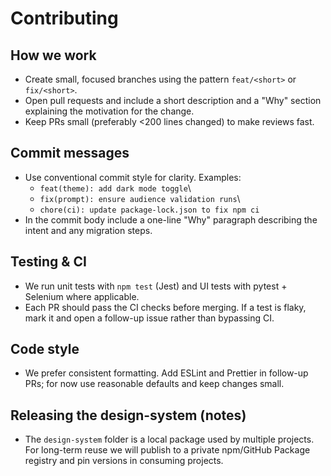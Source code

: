 Contributing
=============

How we work
------------
- Create small, focused branches using the pattern `feat/<short>` or `fix/<short>`.
- Open pull requests and include a short description and a "Why" section explaining the motivation for the change.
- Keep PRs small (preferably <200 lines changed) to make reviews fast.

Commit messages
---------------
- Use conventional commit style for clarity. Examples:
  - `feat(theme): add dark mode toggle`\
  - `fix(prompt): ensure audience validation runs`\
  - `chore(ci): update package-lock.json to fix npm ci`
- In the commit body include a one-line "Why" paragraph describing the intent and any migration steps.

Testing & CI
-----------
- We run unit tests with `npm test` (Jest) and UI tests with pytest + Selenium where applicable.
- Each PR should pass the CI checks before merging. If a test is flaky, mark it and open a follow-up issue rather than bypassing CI.

Code style
----------
- We prefer consistent formatting. Add ESLint and Prettier in follow-up PRs; for now use reasonable defaults and keep changes small.

Releasing the design-system (notes)
----------------------------------
- The `design-system` folder is a local package used by multiple projects. For long-term reuse we will publish to a private npm/GitHub Package registry and pin versions in consuming projects.
